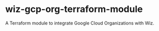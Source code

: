 # wiz-gcp-org-terraform-module

A Terraform module to integrate Google Cloud Organizations with Wiz.
